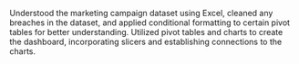 Understood the marketing campaign dataset using Excel, cleaned any breaches in the dataset, and applied conditional formatting to certain pivot tables for better understanding. Utilized pivot tables and charts to create the dashboard, incorporating slicers and establishing connections to the charts.
